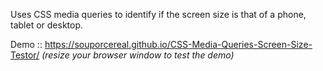 Uses CSS media queries to identify if the screen size is that of a phone, tablet or desktop.

Demo :: https://souporcereal.github.io/CSS-Media-Queries-Screen-Size-Testor/
<i>(resize your browser window to test the demo)</i>
